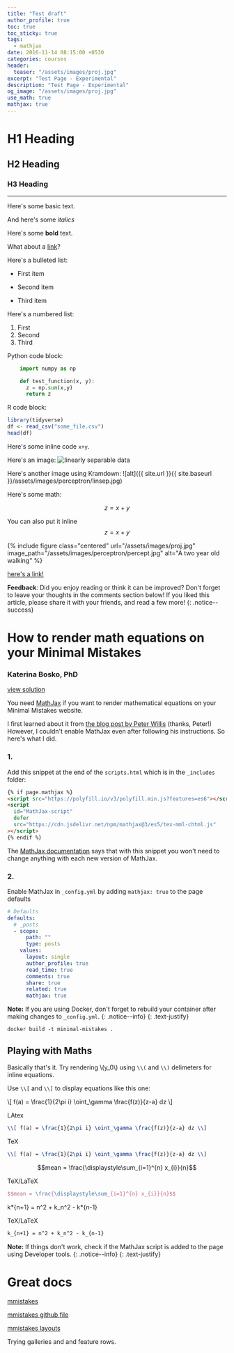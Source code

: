 ```yaml
---
title: "Test draft"
author_profile: true
toc: true
toc_sticky: true
tags:
  - mathjax
date: 2016-11-14 08:15:00 +0530
categories: courses
header:
  teaser: "/assets/images/proj.jpg"
excerpt: "Test Page - Experimental"
description: "Test Page - Experimental"
og_image: "/assets/images/proj.jpg"
use_math: true
mathjax: true
---
```


# H1 Heading

## H2 Heading

### H3 Heading

---

Here's some basic text.

And here's some _italics_

Here's some **bold** text.

What about a [link](https://github.com/dataoptimal)?

Here's a bulleted list:

- First item

* Second item

- Third item

Here's a numbered list:

1. First
2. Second
3. Third

Python code block:

```python
    import numpy as np

    def test_function(x, y):
      z = np.sum(x,y)
      return z
```

R code block:

```r
library(tidyverse)
df <- read_csv("some_file.csv")
head(df)
```

Here's some inline code `x+y`.

Here's an image:
<img src="{{ site.url }}{{ site.baseurl }}/assets/images/perceptron/linsep.jpg" alt="linearly separable data">

Here's another image using Kramdown:
![alt]({{ site.url }}{{ site.baseurl }}/assets/images/perceptron/linsep.jpg)

Here's some math:

$$z=x+y$$

You can also put it inline $$z=x+y$$

{% include figure class="centered" url="/assets/images/proj.jpg" image_path="/assets/images/perceptron/percept.jpg" alt="A two year old walking" %}

[here's a link!](http://www.today.com/parents/unborn-babies-are-hearing-you-loud-clear-8C11005474)

**Feedback**: Did you enjoy reading or think it can be improved? Don't forget to leave your thoughts in the comments section below! If you liked this article, please share it with your friends, and read a few more!
{: .notice--success}

# How to render math equations on your Minimal Mistakes

### Katerina Bosko, PhD

[view solution](https://www.cross-validated.com/How-to-render-math-on-Minimal-Mistakes/)

You need [MathJax](https://www.mathjax.org) if you want to render mathematical equations on your Minimal Mistakes website.

I first learned about it from [the blog post by Peter Willis](http://www.pwills.com/posts/2017/12/20/website.html) (thanks, Peter!) However, I couldn't enable MathJax even after following his instructions. So here's what I did.

### 1.

Add this snippet at the end of the `scripts.html` which is in the `_includes` folder:

```html
{% if page.mathjax %}
<script src="https://polyfill.io/v3/polyfill.min.js?features=es6"></script>
<script
  id="MathJax-script"
  defer
  src="https://cdn.jsdelivr.net/npm/mathjax@3/es5/tex-mml-chtml.js"
></script>
{% endif %}
```

The [MathJax documentation](https://www.mathjax.org/#gettingstarted) says that with this snippet you won't need to change anything with each new version of MathJax.

### 2.

Enable MathJax in `_config.yml` by adding `mathjax: true` to the page defaults

```yml
# Defaults
defaults:
  # _posts
  - scope:
      path: ""
      type: posts
    values:
      layout: single
      author_profile: true
      read_time: true
      comments: true
      share: true
      related: true
      mathjax: true
```

<i class="far fa-sticky-note"></i> **Note:** If you are using Docker, don't forget to rebuild your container after making changes to `_config.yml`.
{: .notice--info}
{: .text-justify}

```
docker build -t minimal-mistakes .
```

## Playing with Maths

Basically that's it. Try rendering \\(y_0\\) using `\\(` and `\\)` delimeters for inline equations.

Use `\\[` and `\\]` to display equations like this one:

\\[ f(a) = \frac{1}{2\pi i} \oint_\gamma \frac{f(z)}{z-a} dz \\]

LAtex

```latex
\\[ f(a) = \frac{1}{2\pi i} \oint_\gamma \frac{f(z)}{z-a} dz \\]
```

TeX

```tex
\\[ f(a) = \frac{1}{2\pi i} \oint_\gamma \frac{f(z)}{z-a} dz \\]
```

$$mean = \frac{\displaystyle\sum_{i=1}^{n} x_{i}}{n}$$

TeX/LaTeX

```tex
$$mean = \frac{\displaystyle\sum_{i=1}^{n} x_{i}}{n}$$
```

k*{n+1} = n^2 + k_n^2 - k*{n-1}

TeX/LaTeX

```tex
k_{n+1} = n^2 + k_n^2 - k_{n-1}
```

<i class="far fa-sticky-note"></i> **Note:** If things don't work, check if the MathJax script is added to the page using Developer tools.
{: .notice--info}
{: .text-justify}

# Great docs

[mmistakes](https://mmistakes.github.io/minimal-mistakes/docs/helpers/)

[mmistakes github file](https://github.com/mmistakes/minimal-mistakes/blob/master/docs/_posts/2010-09-09-post-gallery.md)

[mmistakes layouts](https://mmistakes.github.io/minimal-mistakes/docs/layouts/#splash-page-layout)


Trying galleries and and feature rows.
